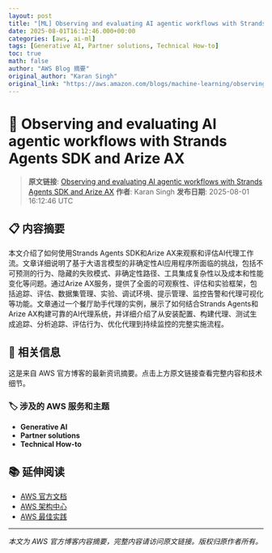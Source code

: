 ```yaml
---
layout: post
title: "[ML] Observing and evaluating AI agentic workflows with Strands Agents SDK and Arize AX"
date: 2025-08-01T16:12:46.000+00:00
categories: [aws, ai-ml]
tags: [Generative AI, Partner solutions, Technical How-to]
toc: true
math: false
author: "AWS Blog 摘要"
original_author: "Karan Singh"
original_link: "https://aws.amazon.com/blogs/machine-learning/observing-and-evaluating-ai-agentic-workflows-with-strands-agents-sdk-and-arize-ax/"
---
```


# 🤖 Observing and evaluating AI agentic workflows with Strands Agents SDK and Arize AX

> **原文链接**: [Observing and evaluating AI agentic workflows with Strands Agents SDK and Arize AX](https://aws.amazon.com/blogs/machine-learning/observing-and-evaluating-ai-agentic-workflows-with-strands-agents-sdk-and-arize-ax/)
> **作者**: Karan Singh
> **发布日期**: 2025-08-01 16:12:46 UTC

## 📋 内容摘要

本文介绍了如何使用Strands Agents SDK和Arize AX来观察和评估AI代理工作流。文章详细说明了基于大语言模型的非确定性AI应用程序所面临的挑战，包括不可预测的行为、隐藏的失败模式、非确定性路径、工具集成复杂性以及成本和性能变化等问题。通过Arize AX服务，提供了全面的可观察性、评估和实验框架，包括追踪、评估、数据集管理、实验、调试环境、提示管理、监控告警和代理可视化等功能。文章通过一个餐厅助手代理的实例，展示了如何结合Strands Agents和Arize AX构建可靠的AI代理系统，并详细介绍了从安装配置、构建代理、测试生成追踪、分析追踪、评估行为、优化代理到持续监控的完整实施流程。

## 🔗 相关信息

这是来自 AWS 官方博客的最新资讯摘要。点击上方原文链接查看完整内容和技术细节。

### 🏷️ 涉及的 AWS 服务和主题

- **Generative AI**
- **Partner solutions**
- **Technical How-to**

## 📚 延伸阅读

- [AWS 官方文档](https://docs.aws.amazon.com/)
- [AWS 架构中心](https://aws.amazon.com/architecture/)
- [AWS 最佳实践](https://aws.amazon.com/architecture/well-architected/)

---

*本文为 AWS 官方博客内容摘要，完整内容请访问原文链接。版权归原作者所有。*